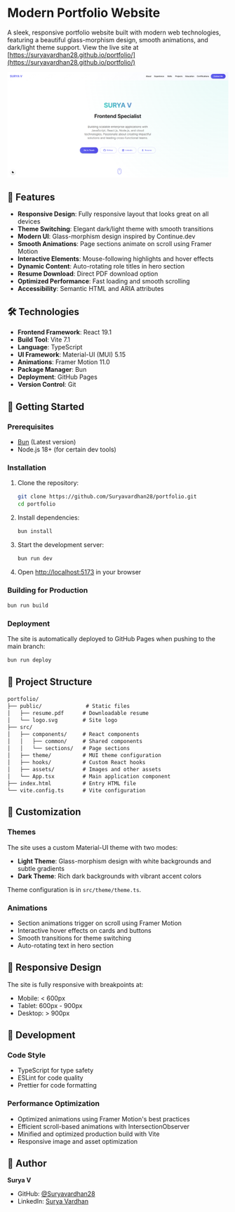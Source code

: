 # Modern Portfolio Website

A sleek, responsive portfolio website built with modern web technologies, featuring a beautiful glass-morphism design, smooth animations, and dark/light theme support. View the live site at [https://suryavardhan28.github.io/portfolio/](https://suryavardhan28.github.io/portfolio/)

![Portfolio Preview](public/preview.png)

## 🌟 Features

-   **Responsive Design**: Fully responsive layout that looks great on all devices
-   **Theme Switching**: Elegant dark/light theme with smooth transitions
-   **Modern UI**: Glass-morphism design inspired by Continue.dev
-   **Smooth Animations**: Page sections animate on scroll using Framer Motion
-   **Interactive Elements**: Mouse-following highlights and hover effects
-   **Dynamic Content**: Auto-rotating role titles in hero section
-   **Resume Download**: Direct PDF download option
-   **Optimized Performance**: Fast loading and smooth scrolling
-   **Accessibility**: Semantic HTML and ARIA attributes

## 🛠️ Technologies

-   **Frontend Framework**: React 19.1
-   **Build Tool**: Vite 7.1
-   **Language**: TypeScript
-   **UI Framework**: Material-UI (MUI) 5.15
-   **Animations**: Framer Motion 11.0
-   **Package Manager**: Bun
-   **Deployment**: GitHub Pages
-   **Version Control**: Git

## 🚀 Getting Started

### Prerequisites

-   [Bun](https://bun.sh/) (Latest version)
-   Node.js 18+ (for certain dev tools)

### Installation

1. Clone the repository:

    ```bash
    git clone https://github.com/Suryavardhan28/portfolio.git
    cd portfolio
    ```

2. Install dependencies:

    ```bash
    bun install
    ```

3. Start the development server:

    ```bash
    bun run dev
    ```

4. Open [http://localhost:5173](http://localhost:5173) in your browser

### Building for Production

```bash
bun run build
```

### Deployment

The site is automatically deployed to GitHub Pages when pushing to the main branch:

```bash
bun run deploy
```

## 📁 Project Structure

```
portfolio/
├── public/              # Static files
│   ├── resume.pdf      # Downloadable resume
│   └── logo.svg        # Site logo
├── src/
│   ├── components/     # React components
│   │   ├── common/     # Shared components
│   │   └── sections/   # Page sections
│   ├── theme/          # MUI theme configuration
│   ├── hooks/          # Custom React hooks
│   ├── assets/         # Images and other assets
│   └── App.tsx         # Main application component
├── index.html          # Entry HTML file
└── vite.config.ts      # Vite configuration
```

## 🎨 Customization

### Themes

The site uses a custom Material-UI theme with two modes:

-   **Light Theme**: Glass-morphism design with white backgrounds and subtle gradients
-   **Dark Theme**: Rich dark backgrounds with vibrant accent colors

Theme configuration is in `src/theme/theme.ts`.

### Animations

-   Section animations trigger on scroll using Framer Motion
-   Interactive hover effects on cards and buttons
-   Smooth transitions for theme switching
-   Auto-rotating text in hero section

## 📱 Responsive Design

The site is fully responsive with breakpoints at:

-   Mobile: < 600px
-   Tablet: 600px - 900px
-   Desktop: > 900px

## 🔧 Development

### Code Style

-   TypeScript for type safety
-   ESLint for code quality
-   Prettier for code formatting

### Performance Optimization

-   Optimized animations using Framer Motion's best practices
-   Efficient scroll-based animations with IntersectionObserver
-   Minified and optimized production build with Vite
-   Responsive image and asset optimization

## 👤 Author

**Surya V**

-   GitHub: [@Suryavardhan28](https://github.com/Suryavardhan28)
-   LinkedIn: [Surya Vardhan](https://www.linkedin.com/in/surya-vardhan-28102000/)
